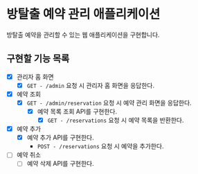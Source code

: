 # 방탈출 예약 관리 애플리케이션

방탈출 예약을 관리할 수 있는 웹 애플리케이션을 구현합니다.

## 구현할 기능 목록

- [X] 관리자 홈 화면
    - [X] `GET - /admin` 요청 시 관리자 홈 화면을 응답한다.
- [X] 예약 조회
    - [X] `GET - /admin/reservation` 요청 시 예약 관리 화면을 응답한다.
        - [X] 예약 목록 조회 API를 구현한다.
            - [X] `GET - /reservations` 요청 시 예약 목록을 반환한다.
- [X] 예약 추가
    - [X] 예약 추가 API를 구현한다.
      - `POST - /reservations` 요청 시 예약을 추가한다.
- [ ] 예약 취소
    - [ ] 예약 삭제 API를 구현한다.
